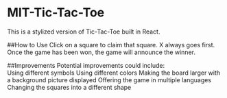 # MIT-Tic-Tac-Toe
This is a stylized version of Tic-Tac-Toe built in React.

##How to Use
Click on a square to claim that square.  X always goes first.  Once the game has been won, the game will announce the winner.

##Improvements
Potential improvements could include:  
Using different symbols
Using different colors
Making the board larger with a background picture displayed
Offering the game in multiple languages
Changing the squares into a different shape
